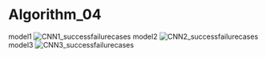 # Algorithm_04
model1
![CNN1_successfailurecases](https://user-images.githubusercontent.com/66166007/83328792-aa220c00-a2c0-11ea-8b0e-43b0fc3986eb.PNG)
model2
![CNN2_successfailurecases](https://user-images.githubusercontent.com/66166007/83328827-ef463e00-a2c0-11ea-971c-6c5755f3b553.PNG)
model3
![CNN3_successfailurecases](https://user-images.githubusercontent.com/66166007/83328843-038a3b00-a2c1-11ea-871b-e934163c45c6.PNG)
